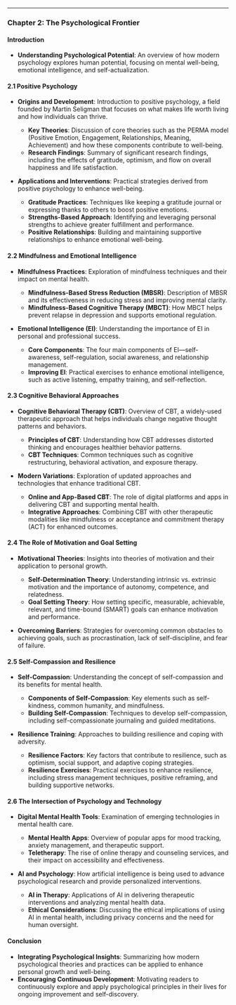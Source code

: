 
---

### **Chapter 2: The Psychological Frontier**

#### **Introduction**
- **Understanding Psychological Potential**: An overview of how modern psychology explores human potential, focusing on mental well-being, emotional intelligence, and self-actualization.

#### **2.1 Positive Psychology**
- **Origins and Development**: Introduction to positive psychology, a field founded by Martin Seligman that focuses on what makes life worth living and how individuals can thrive.
  - **Key Theories**: Discussion of core theories such as the PERMA model (Positive Emotion, Engagement, Relationships, Meaning, Achievement) and how these components contribute to well-being.
  - **Research Findings**: Summary of significant research findings, including the effects of gratitude, optimism, and flow on overall happiness and life satisfaction.

- **Applications and Interventions**: Practical strategies derived from positive psychology to enhance well-being.
  - **Gratitude Practices**: Techniques like keeping a gratitude journal or expressing thanks to others to boost positive emotions.
  - **Strengths-Based Approach**: Identifying and leveraging personal strengths to achieve greater fulfillment and performance.
  - **Positive Relationships**: Building and maintaining supportive relationships to enhance emotional well-being.

#### **2.2 Mindfulness and Emotional Intelligence**
- **Mindfulness Practices**: Exploration of mindfulness techniques and their impact on mental health.
  - **Mindfulness-Based Stress Reduction (MBSR)**: Description of MBSR and its effectiveness in reducing stress and improving mental clarity.
  - **Mindfulness-Based Cognitive Therapy (MBCT)**: How MBCT helps prevent relapse in depression and supports emotional regulation.

- **Emotional Intelligence (EI)**: Understanding the importance of EI in personal and professional success.
  - **Core Components**: The four main components of EI—self-awareness, self-regulation, social awareness, and relationship management.
  - **Improving EI**: Practical exercises to enhance emotional intelligence, such as active listening, empathy training, and self-reflection.

#### **2.3 Cognitive Behavioral Approaches**
- **Cognitive Behavioral Therapy (CBT)**: Overview of CBT, a widely-used therapeutic approach that helps individuals change negative thought patterns and behaviors.
  - **Principles of CBT**: Understanding how CBT addresses distorted thinking and encourages healthier behavior patterns.
  - **CBT Techniques**: Common techniques such as cognitive restructuring, behavioral activation, and exposure therapy.

- **Modern Variations**: Exploration of updated approaches and technologies that enhance traditional CBT.
  - **Online and App-Based CBT**: The role of digital platforms and apps in delivering CBT and supporting mental health.
  - **Integrative Approaches**: Combining CBT with other therapeutic modalities like mindfulness or acceptance and commitment therapy (ACT) for enhanced outcomes.

#### **2.4 The Role of Motivation and Goal Setting**
- **Motivational Theories**: Insights into theories of motivation and their application to personal growth.
  - **Self-Determination Theory**: Understanding intrinsic vs. extrinsic motivation and the importance of autonomy, competence, and relatedness.
  - **Goal Setting Theory**: How setting specific, measurable, achievable, relevant, and time-bound (SMART) goals can enhance motivation and performance.

- **Overcoming Barriers**: Strategies for overcoming common obstacles to achieving goals, such as procrastination, lack of self-discipline, and fear of failure.

#### **2.5 Self-Compassion and Resilience**
- **Self-Compassion**: Understanding the concept of self-compassion and its benefits for mental health.
  - **Components of Self-Compassion**: Key elements such as self-kindness, common humanity, and mindfulness.
  - **Building Self-Compassion**: Techniques to develop self-compassion, including self-compassionate journaling and guided meditations.

- **Resilience Training**: Approaches to building resilience and coping with adversity.
  - **Resilience Factors**: Key factors that contribute to resilience, such as optimism, social support, and adaptive coping strategies.
  - **Resilience Exercises**: Practical exercises to enhance resilience, including stress management techniques, positive reframing, and building supportive networks.

#### **2.6 The Intersection of Psychology and Technology**
- **Digital Mental Health Tools**: Examination of emerging technologies in mental health care.
  - **Mental Health Apps**: Overview of popular apps for mood tracking, anxiety management, and therapeutic support.
  - **Teletherapy**: The rise of online therapy and counseling services, and their impact on accessibility and effectiveness.

- **AI and Psychology**: How artificial intelligence is being used to advance psychological research and provide personalized interventions.
  - **AI in Therapy**: Applications of AI in delivering therapeutic interventions and analyzing mental health data.
  - **Ethical Considerations**: Discussing the ethical implications of using AI in mental health, including privacy concerns and the need for human oversight.

#### **Conclusion**
- **Integrating Psychological Insights**: Summarizing how modern psychological theories and practices can be applied to enhance personal growth and well-being.
- **Encouraging Continuous Development**: Motivating readers to continuously explore and apply psychological principles in their lives for ongoing improvement and self-discovery.

